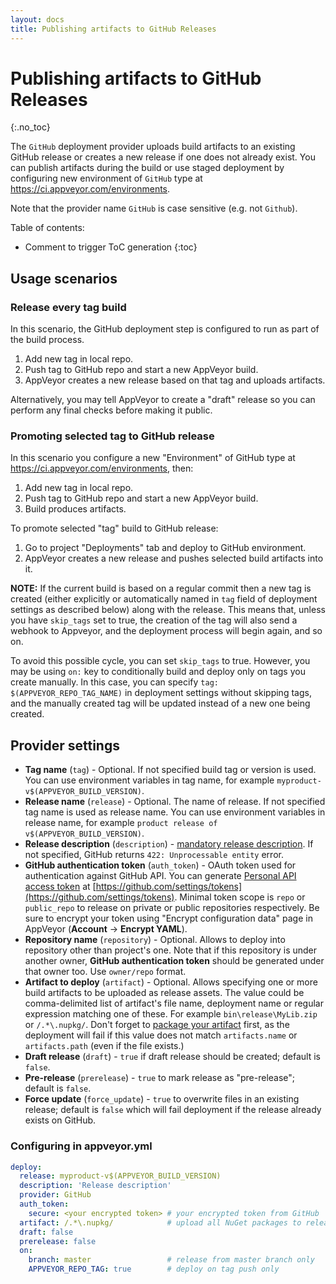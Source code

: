```yaml
---
layout: docs
title: Publishing artifacts to GitHub Releases
---
```


<!-- markdownlint-disable MD022 MD032 -->
# Publishing artifacts to GitHub Releases
{:.no_toc}

The `GitHub` deployment provider uploads build artifacts to an existing GitHub release
or creates a new release if one does not already exist. You can publish artifacts during
the build or use staged deployment by configuring new environment of `GitHub` type at
<https://ci.appveyor.com/environments>.

Note that the provider name `GitHub` is case sensitive (e.g. not `Github`).

Table of contents:

* Comment to trigger ToC generation
{:toc}
<!-- markdownlint-enable MD022 MD032 -->


## Usage scenarios

### Release every tag build

In this scenario, the GitHub deployment step is configured to run as part of the build process.

1. Add new tag in local repo.
2. Push tag to GitHub repo and start a new AppVeyor build.
3. AppVeyor creates a new release based on that tag and uploads artifacts.

Alternatively, you may tell AppVeyor to create a "draft" release so you can perform any final checks before making it public.


### Promoting selected tag to GitHub release

In this scenario you configure a new "Environment" of GitHub type at <https://ci.appveyor.com/environments>, then:

1. Add new tag in local repo.
2. Push tag to GitHub repo and start a new AppVeyor build.
3. Build produces artifacts.

To promote selected "tag" build to GitHub release:

1. Go to project "Deployments" tab and deploy to GitHub environment.
2. AppVeyor creates a new release and pushes selected build artifacts into it.

**NOTE:** If the current build is based on a regular commit then a new tag is created (either explicitly or automatically named in `tag` field of deployment settings as described below) along with the release. This means that, unless you have `skip_tags` set to true, the creation of the tag will also send a webhook to Appveyor, and the deployment process will begin again, and so on.

To avoid this possible cycle, you can set `skip_tags` to true. However, you may be using `on:` key to conditionally build and deploy only on tags you create manually. In this case, you can specify `tag: $(APPVEYOR_REPO_TAG_NAME)` in deployment settings without skipping tags, and the manually created tag will be updated instead of a new one being created.

## Provider settings

* **Tag name** (`tag`) - Optional. If not specified build tag or version is used. You can use environment variables in tag name, for example `myproduct-v$(APPVEYOR_BUILD_VERSION)`.
* **Release name** (`release`) - Optional. The name of release. If not specified tag name is used as release name. You can use environment variables in release name, for example `product release of v$(APPVEYOR_BUILD_VERSION)`.
* **Release description** (`description`) - [mandatory release description](https://help.appveyor.com/discussions/problems/2975-github-deployment). If not specified, GitHub returns `422: Unprocessable entity` error.
* **GitHub authentication token** (`auth_token`) - OAuth token used for authentication against GitHub API. You can generate [Personal API access token](https://github.com/blog/1509-personal-api-tokens) at [https://github.com/settings/tokens](https://github.com/settings/tokens). Minimal token scope is `repo` or `public_repo` to release on private or public repositories respectively. Be sure to encrypt your token using "Encrypt configuration data" page in AppVeyor (**Account** &rarr; **Encrypt YAML**).
* **Repository name** (`repository`) - Optional. Allows to deploy into repository other than project's one. Note that if this repository is under another owner, **GitHub authentication token** should be generated under that owner too. Use `owner/repo` format.
* **Artifact to deploy** (`artifact`) - Optional. Allows specifying one or more build artifacts to be uploaded as release assets. The value could be comma-delimited list of artifact's file name, deployment name or regular expression matching one of these. For example `bin\release\MyLib.zip` or `/.*\.nupkg/`. Don't forget to [package your artifact](/docs/packaging-artifacts/) first, as the deployment will fail if this value does not match `artifacts.name` or `artifacts.path` (even if the file exists.)
* **Draft release** (`draft`) - `true` if draft release should be created; default is `false`.
* **Pre-release** (`prerelease`) - `true` to mark release as "pre-release"; default is `false`.
* **Force update** (`force_update`) - `true` to overwrite files in an existing release; default is `false` which will fail deployment if the release already exists on GitHub.

### Configuring in appveyor.yml

```yaml
deploy:
  release: myproduct-v$(APPVEYOR_BUILD_VERSION)
  description: 'Release description'
  provider: GitHub
  auth_token:
    secure: <your encrypted token> # your encrypted token from GitHub
  artifact: /.*\.nupkg/            # upload all NuGet packages to release assets
  draft: false
  prerelease: false
  on:
    branch: master                 # release from master branch only
    APPVEYOR_REPO_TAG: true        # deploy on tag push only
```

